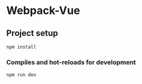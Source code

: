 # Webpack-Vue

## Project setup
```
npm install
```

### Compiles and hot-reloads for development
```
npm run dev
```
